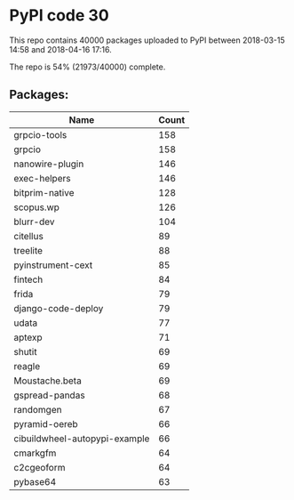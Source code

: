 # PyPI code 30

This repo contains 40000 packages uploaded to PyPI between 
2018-03-15 14:58 and 2018-04-16 17:16.

The repo is 54% (21973/40000) complete.

## Packages:

| Name  | Count |
| ----- | ----- |
| grpcio-tools | 158 |
| grpcio | 158 |
| nanowire-plugin | 146 |
| exec-helpers | 146 |
| bitprim-native | 128 |
| scopus.wp | 126 |
| blurr-dev | 104 |
| citellus | 89 |
| treelite | 88 |
| pyinstrument-cext | 85 |
| fintech | 84 |
| frida | 79 |
| django-code-deploy | 79 |
| udata | 77 |
| aptexp | 71 |
| shutit | 69 |
| reagle | 69 |
| Moustache.beta | 69 |
| gspread-pandas | 68 |
| randomgen | 67 |
| pyramid-oereb | 66 |
| cibuildwheel-autopypi-example | 66 |
| cmarkgfm | 64 |
| c2cgeoform | 64 |
| pybase64 | 63 |


